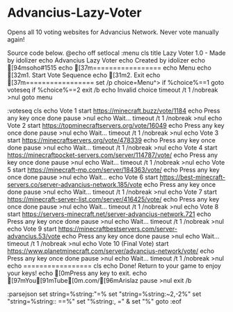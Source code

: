 # Advancius-Lazy-Voter
Opens all 10 voting websites for Advancius Network. Never vote manually again!







Source code below.
@echo off
setlocal
:menu
cls
title Lazy Voter 1.0 - Made by idolizer
echo Advancius Lazy Voter
echo Created by idolizer
echo [94msoho#1515
echo [37m=================
echo Menu
echo [32m1. Start Vote Sequence
echo [31m2. Exit
echo [37m=================
set /p choice=Menu^> 
if %choice%==1 goto voteseq
if %choice%==2 exit /b
echo Invalid choice
timeout /t 1 /nobreak >nul
goto menu

:voteseq
cls
echo Vote 1
start https://minecraft.buzz/vote/1184
echo Press any key once done
pause >nul
echo Wait...
timeout /t 1 /nobreak >nul
echo Vote 2
start https://topminecraftservers.org/vote/16049
echo Press any key once done
pause >nul
echo Wait...
timeout /t 1 /nobreak >nul
echo Vote 3
start https://minecraftservers.org/vote/478339
echo Press any key once done
pause >nul
echo Wait...
timeout /t 1 /nobreak >nul
echo Vote 4
start https://minecraftpocket-servers.com/server/114787/vote/
echo Press any key once done
pause >nul
echo Wait...
timeout /t 1 /nobreak >nul
echo Vote 5
start https://minecraft-mp.com/server/184363/vote/
echo Press any key once done
pause >nul
echo Wait...
echo Vote 6
start https://best-minecraft-servers.co/server-advancius-network.185/vote
echo Press any key once done
pause >nul
echo Wait...
timeout /t 1 /nobreak >nul
echo Vote 7
start https://minecraft-server-list.com/server/416425/vote/
echo Press any key once done
pause >nul
echo Wait...
timeout /t 1 /nobreak >nul
echo Vote 8
start https://servers-minecraft.net/server-advancius-network.721
echo Press any key once done
pause >nul
echo Wait...
timeout /t 1 /nobreak >nul
echo Vote 9
start https://minecraftbestservers.com/server-advancius.53/vote
echo Press any key once done
pause >nul
echo Wait...
timeout /t 1 /nobreak >nul
echo Vote 10 (Final Vote)
start https://www.planetminecraft.com/server/advancius-network/vote/
echo Press any key once done
pause >nul
echo Wait...
timeout /t 1 /nobreak >nul
echo =================
cls
echo Done! Return to your game to enjoy your keys!
echo [0mPress any key to exit.
echo [97mYou[91mTube[0m.com/[96mArislaz
pause >nul
exit /b


:parsejson
set string=%string:"=%
set "string=%string:~2,-2%"
set "string=%string:: ==%"
set "%string:, =" & set "%"
goto :eof
